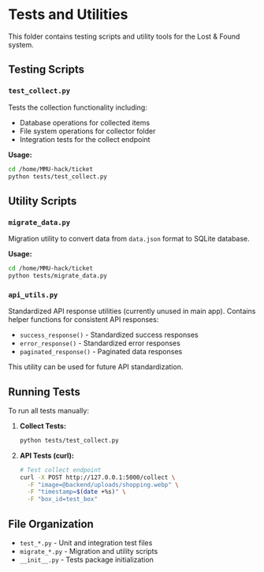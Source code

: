 # Tests and Utilities

This folder contains testing scripts and utility tools for the Lost & Found system.

## Testing Scripts

### `test_collect.py`
Tests the collection functionality including:
- Database operations for collected items
- File system operations for collector folder
- Integration tests for the collect endpoint

**Usage:**
```bash
cd /home/MMU-hack/ticket
python tests/test_collect.py
```

## Utility Scripts

### `migrate_data.py`
Migration utility to convert data from `data.json` format to SQLite database.

**Usage:**
```bash
cd /home/MMU-hack/ticket
python tests/migrate_data.py
```

### `api_utils.py`
Standardized API response utilities (currently unused in main app).
Contains helper functions for consistent API responses:
- `success_response()` - Standardized success responses
- `error_response()` - Standardized error responses  
- `paginated_response()` - Paginated data responses

This utility can be used for future API standardization.

## Running Tests

To run all tests manually:

1. **Collect Tests:**
   ```bash
   python tests/test_collect.py
   ```

2. **API Tests (curl):**
   ```bash
   # Test collect endpoint
   curl -X POST http://127.0.0.1:5000/collect \
     -F "image=@backend/uploads/shopping.webp" \
     -F "timestamp=$(date +%s)" \
     -F "box_id=test_box"
   ```

## File Organization

- `test_*.py` - Unit and integration test files
- `migrate_*.py` - Migration and utility scripts
- `__init__.py` - Tests package initialization
